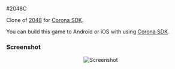 #2048C

Clone of [2048](https://github.com/gabrielecirulli/2048) for [Corona SDK](http://coronalabs.com/).

You can build this game to Android or iOS with using [Corona SDK](http://coronalabs.com/).

### Screenshot

<p align="center">
  <img src="https://raw.githubusercontent.com/synchrok/2048C/master/screenshot.png" alt="Screenshot"/>
</p>
